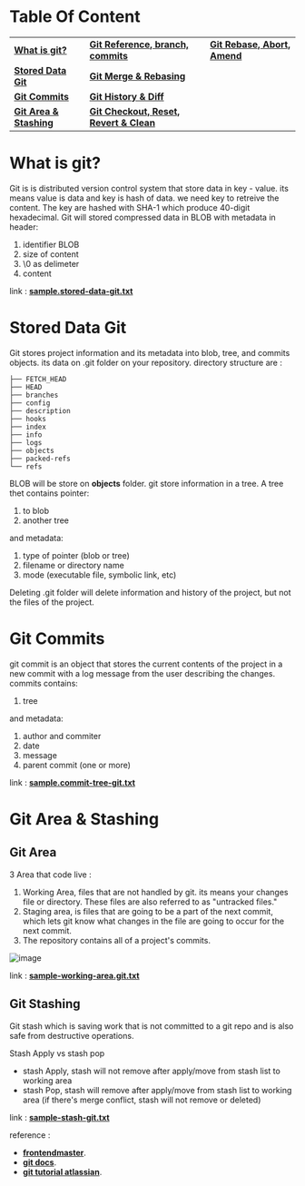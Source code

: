 # Table Of Content
|                     	|                                     	|                          	|
|---------------------	|-------------------------------------	|--------------------------	|
| **[What is git?](https://github.com/mwimam/what-is-git#what-is-git)**        	| **[Git Reference, branch, commits](https://github.com/mwimam/what-is-git/tree/main/git-ref-merge-history#git-reference-branch-commits)**      	| **[Git Rebase, Abort, Amend](https://github.com/mwimam/what-is-git/tree/main/git-rebase-amend#git-rebase-abort-amend)** 	|
| **[Stored Data Git](https://github.com/mwimam/what-is-git#stored-data-git)**     	| **[Git Merge & Rebasing](https://github.com/mwimam/what-is-git/tree/main/git-ref-merge-history#git-merge--rebasing)**                	|                          	|
| **[Git Commits](https://github.com/mwimam/what-is-git#git-commits)**         	| **[Git History & Diff](https://github.com/mwimam/what-is-git/tree/main/git-ref-merge-history#git-history--diff)**                  	|                          	|
| **[Git Area & Stashing](https://github.com/mwimam/what-is-git#git-area--stashing)** 	| **[Git Checkout, Reset, Revert & Clean](https://github.com/mwimam/what-is-git/tree/main/git-checkout-reset-revert-clean#git-checkout-reset-revert--clean)** 	|                          	|

# What is git?
Git is is distributed version control system that store data in key - value. its means value is data and key is hash of data. we need key to retreive the content. The key are hashed with SHA-1 which produce 40-digit hexadecimal. Git will stored compressed data in BLOB with metadata in header:
 1. identifier BLOB
 2. size of content
 3. \0 as delimeter
 4. content

link : **[sample.stored-data-git.txt](https://github.com/mwimam/what-is-git/blob/main/sample.stored-data-git.txt)**
# Stored Data Git
Git stores project information and its metadata into blob, tree, and commits objects. its data on .git folder on your repository.
directory structure are :
```
├── FETCH_HEAD
├── HEAD
├── branches
├── config
├── description
├── hooks
├── index
├── info
├── logs
├── objects
├── packed-refs
└── refs
```

BLOB will be store on **objects** folder.
git store information in a tree. 
A tree thet contains pointer: 
1. to blob
2. another tree

and metadata:
1. type of pointer (blob or tree)
2. filename or directory name
3. mode (executable file, symbolic link, etc)

Deleting .git folder will delete information and history of the project, but not the files of the project.

# Git Commits
git commit is an object that stores the current contents of the project in a new commit with a log message from the user describing the changes.
commits contains:
1. tree

and metadata:
1. author and commiter
2. date
3. message
4. parent commit (one or more)

link : **[sample.commit-tree-git.txt](https://github.com/mwimam/what-is-git/blob/main/sample.commit-tree-git.txt)**

# Git Area & Stashing

## Git Area
3 Area that code live : 
1. Working Area, files that are not handled by git. its means your changes file or directory. These files are also referred to as "untracked files."
2. Staging area, is files that are going to be a part of the next commit, which lets git know what changes in the file are going to occur for the next commit.
3. The repository contains all of a project's commits.

![image](https://user-images.githubusercontent.com/85268979/149746340-7b63a4b1-6c43-457f-beee-881c6f9a8605.png)

link : **[sample-working-area.git.txt](https://github.com/mwimam/what-is-git/blob/main/sample-working-area.git.txt)**

## Git Stashing
Git stash which is saving work that is not committed to a git repo and is also safe from destructive operations.

Stash Apply vs stash pop
- stash Apply, stash will not remove after apply/move from stash list to working area
- stash Pop, stash will remove after apply/move from stash list to working area (if there's merge conflict, stash will not remove or deleted)

link : **[sample-stash-git.txt](https://github.com/mwimam/what-is-git/blob/main/sample-stash-git.txt)**

reference :
- **[frontendmaster](https://frontendmasters.com)**.
- **[git docs](https://git-scm.com/docs/git-log)**.
- **[git tutorial atlassian](https://www.atlassian.com/git/tutorials/using-branches/git-merge)**.
